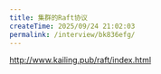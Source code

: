 ```yaml
---
title: 集群的Raft协议
createTime: 2025/09/24 21:02:03
permalink: /interview/bk836efg/
---
```

http://www.kailing.pub/raft/index.html